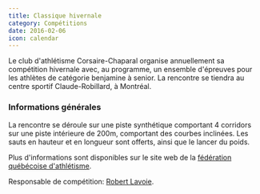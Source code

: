 ```yaml
---
title: Classique hivernale
category: Compétitions
date: 2016-02-06
icon: calendar
---
```


Le club d'athlétisme Corsaire-Chaparal organise annuellement sa compétition hivernale avec, au programme, un ensemble d'épreuves pour les athlètes de catégorie benjamine à senior. La rencontre se tiendra au centre sportif Claude-Robillard, à Montréal.

### Informations générales

La rencontre se déroule sur une piste synthétique comportant 4 corridors sur une piste intérieure de 200m, comportant des courbes inclinées. Les sauts en hauteur et en longueur sont offerts, ainsi que le lancer du poids.

Plus d'informations sont disponibles sur le site web de la [fédération québécoise d'athlétisme](http://athletisme-quebec.ca/nouvelle?id=1219&mod=event).

Responsable de compétition: [Robert Lavoie](robertlecoach@gmail.com).
